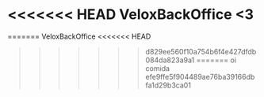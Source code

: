 <<<<<<< HEAD
VeloxBackOffice <3 
===============
=======
VeloxBackOffice
<<<<<<< HEAD
>>>>>>> d829ee560f10a754b6f4e427dfdb084da823a9a1
=======
oi comida
>>>>>>> efe9ffe5f904489ae76ba39166dbfa1d29b3ca01
